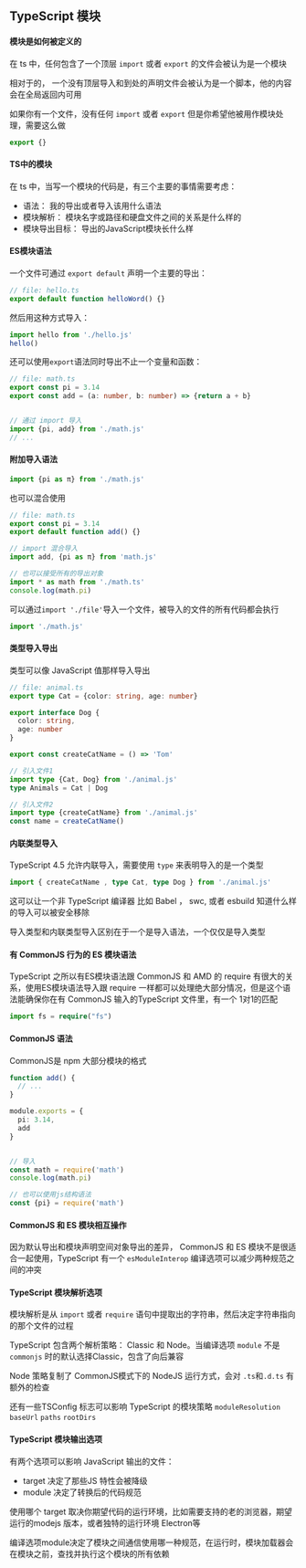 ## TypeScript 模块



#### 模块是如何被定义的

在 ts 中，任何包含了一个顶层 `import` 或者 `export` 的文件会被认为是一个模块

相对于的， 一个没有顶层导入和到处的声明文件会被认为是一个脚本，他的内容会在全局返回内可用



如果你有一个文件，没有任何 `import` 或者 `export` 但是你希望他被用作模块处理，需要这么做

``` javascript
export {}
```





#### TS中的模块

在 ts 中，当写一个模块的代码是，有三个主要的事情需要考虑：

* 语法： 我的导出或者导入该用什么语法
* 模块解析： 模块名字或路径和硬盘文件之间的关系是什么样的
* 模块导出目标： 导出的JavaScript模块长什么样



#### ES模块语法

一个文件可通过 `export default` 声明一个主要的导出：

``` typescript
// file: hello.ts
export default function helloWord() {}
```

然后用这种方式导入：

``` typescript
import hello from './hello.js'
hello()
```

还可以使用`export`语法同时导出不止一个变量和函数：

``` typescript
// file: math.ts
export const pi = 3.14
export const add = (a: number, b: number) => {return a + b} 


// 通过 import 导入
import {pi, add} from './math.js'
// ...
```





#### 附加导入语法

``` typescript
import {pi as π} from './math.js'
```

也可以混合使用

``` typescript
// file: math.ts
export const pi = 3.14
export default function add() {}

// import 混合导入
import add, {pi as π} from 'math.js'

// 也可以接受所有的导出对象 
import * as math from './math.ts'
console.log(math.pi)
```

可以通过`import './file'`导入一个文件，被导入的文件的所有代码都会执行

``` typescript
import './math.js'
```





#### 类型导入导出

类型可以像 JavaScript 值那样导入导出

``` typescript
// file: animal.ts
export type Cat = {color: string, age: number}

export interface Dog {
  color: string,
  age: number
}

export const createCatName = () => 'Tom'

// 引入文件1
import type {Cat, Dog} from './animal.js'
type Animals = Cat | Dog

// 引入文件2
import type {createCatName} from './animal.js'
const name = createCatName()
```





#### 内联类型导入

TypeScript 4.5 允许内联导入，需要使用 `type` 来表明导入的是一个类型

``` typescript
import { createCatName , type Cat, type Dog } from './animal.js'
```

这可以让一个非 TypeScript 编译器 比如 Babel ， swc,  或者  esbuild 知道什么样的导入可以被安全移除

导入类型和内联类型导入区别在于一个是导入语法，一个仅仅是导入类型





#### 有 CommonJS 行为的 ES 模块语法

TypeScript 之所以有ES模块语法跟 CommonJS 和 AMD 的 require 有很大的关系，使用ES模块语法导入跟 require 一样都可以处理绝大部分情况，但是这个语法能确保你在有 CommonJS 输入的TypeScript 文件里，有一个 1对1的匹配

``` typescript
import fs = require("fs")
```



#### CommonJS 语法

CommonJS是 npm 大部分模块的格式

``` typescript
function add() {
  // ...
}

module.exports = {
  pi: 3.14,
  add
}


// 导入
const math = require('math')
console.log(math.pi)

// 也可以使用js结构语法
const {pi} = require('math')
```



#### CommonJS 和 ES 模块相互操作

因为默认导出和模块声明空间对象导出的差异， CommonJS 和 ES 模块不是很适合一起使用，TypeScript 有一个 `esModuleInterop` 编译选项可以减少两种规范之间的冲突



#### TypeScript 模块解析选项

模块解析是从 `import` 或者 `require` 语句中提取出的字符串，然后决定字符串指向的那个文件的过程

TypeScript 包含两个解析策略： Classic 和 Node。当编译选项 `module` 不是 `commonjs` 时的默认选择Classic，包含了向后兼容

Node 策略复制了 CommonJS模式下的 NodeJS 运行方式，会对 `.ts`和`.d.ts` 有额外的检查

还有一些TSConfig 标志可以影响 TypeScript 的模块策略 `moduleResolution` `baseUrl` `paths` `rootDirs`





#### TypeScript 模块输出选项

有两个选项可以影响 JavaScript 输出的文件：

* target 决定了那些JS 特性会被降级
* module 决定了转换后的代码规范

使用哪个 target 取决你期望代码的运行环境，比如需要支持的老的浏览器，期望运行的modejs 版本，或者独特的运行环境 Electron等

编译选项module决定了模块之间通信使用哪一种规范，在运行时，模块加载器会在模块之前，查找并执行这个模块的所有依赖